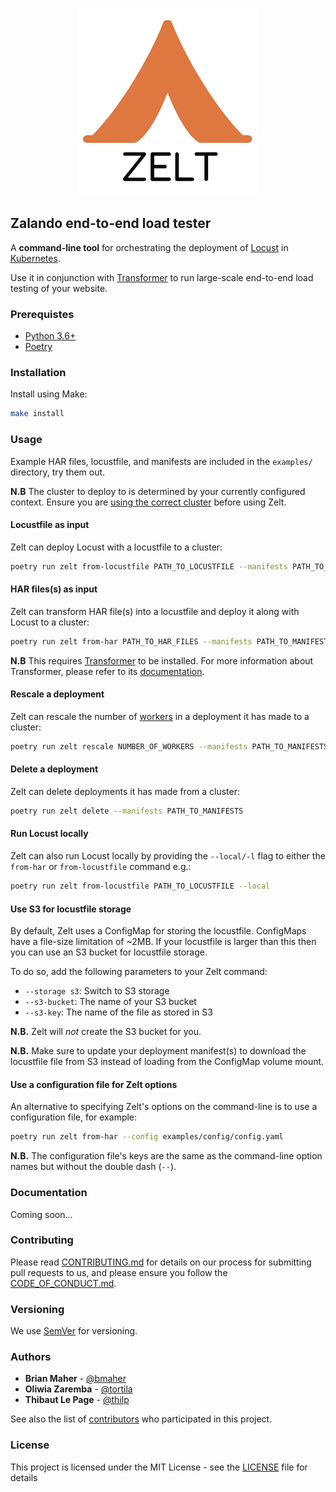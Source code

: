 <p align="center"><img src="images/zelt.png"/></div>

## Zalando end-to-end load tester

A **command-line tool** for orchestrating the deployment of [Locust][] in [Kubernetes][].

Use it in conjunction with [Transformer][] to run large-scale end-to-end load testing of your website.

### Prerequistes

- [Python 3.6+][]
- [Poetry][]

### Installation

Install using Make:

```bash
make install
```

### Usage

Example HAR files, locustfile, and manifests are included in the `examples/` directory, try them out.

**N.B** The cluster to deploy to is determined by your currently configured context. Ensure you are [using the correct cluster][] before using Zelt.

#### Locustfile as input

Zelt can deploy Locust with a locustfile to a cluster:

```bash
poetry run zelt from-locustfile PATH_TO_LOCUSTFILE --manifests PATH_TO_MANIFESTS
```

#### HAR files(s) as input

Zelt can transform HAR file(s) into a locustfile and deploy it along with Locust to a cluster:

```bash
poetry run zelt from-har PATH_TO_HAR_FILES --manifests PATH_TO_MANIFESTS
```

**N.B** This requires [Transformer][] to be installed. For more information about Transformer, please refer to its [documentation][].

#### Rescale a deployment

Zelt can rescale the number of [workers][] in a deployment it has made to a cluster:

```bash
poetry run zelt rescale NUMBER_OF_WORKERS --manifests PATH_TO_MANIFESTS
```

#### Delete a deployment

Zelt can delete deployments it has made from a cluster:

```bash
poetry run zelt delete --manifests PATH_TO_MANIFESTS
```

#### Run Locust locally

Zelt can also run Locust locally by providing the `--local/-l` flag to either the `from-har` or `from-locustfile` command e.g.:

```bash
poetry run zelt from-locustfile PATH_TO_LOCUSTFILE --local
```

#### Use S3 for locustfile storage

By default, Zelt uses a ConfigMap for storing the locustfile. ConfigMaps have a file-size limitation of ~2MB. If your locustfile is larger than this then you can use an S3 bucket for locustfile storage.

To do so, add the following parameters to your Zelt command:

- `--storage s3`: Switch to S3 storage
- `--s3-bucket`: The name of your S3 bucket
- `--s3-key`: The name of the file as stored in S3

**N.B.** Zelt will _not_ create the S3 bucket for you.

**N.B.** Make sure to update your deployment manifest(s) to download the locustfile file from S3 instead of loading from the ConfigMap volume mount.

#### Use a configuration file for Zelt options

An alternative to specifying Zelt's options on the command-line is to use a configuration file, for example:

```bash
poetry run zelt from-har --config examples/config/config.yaml
```

**N.B.** The configuration file's keys are the same as the command-line option names but without the double dash (`--`).

### Documentation

Coming soon...

### Contributing

Please read [CONTRIBUTING.md](CONTRIBUTING.md) for details on our process for submitting pull requests to us, and please ensure you follow the [CODE_OF_CONDUCT.md](CODE_OF_CONDUCT.md).

### Versioning

We use [SemVer][] for versioning.

### Authors

- **Brian Maher** - [@bmaher][]
- **Oliwia Zaremba** - [@tortila][]
- **Thibaut Le Page** - [@thilp][]

See also the list of [contributors](CONTRIBUTORS.md) who participated in this project.

### License

This project is licensed under the MIT License - see the [LICENSE](LICENSE) file for details

[Locust]: https://locust.io/
[Kubernetes]: https://kubernetes.io/
[Transformer]: https://github.com/zalando-incubator/transformer
[Python 3.6+]: https://www.python.org/downloads/
[Poetry]: https://poetry.eustace.io/docs/#installation
[using the correct cluster]: https://kubernetes.io/docs/reference/kubectl/cheatsheet/#kubectl-context-and-configuration
[documentation]: https://transformer.readthedocs.io/
[workers]: https://docs.locust.io/en/stable/running-locust-distributed.html
[@bmaher]: https://github.com/bmaher
[@tortila]: https://github.com/tortila
[@thilp]: https://github.com/thilp
[SemVer]: http://semver.org/
